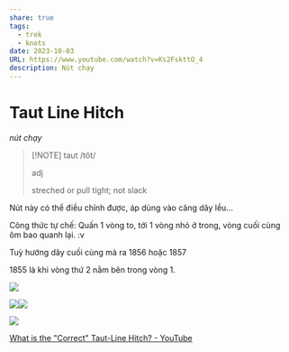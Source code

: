 ```yaml
---
share: true
tags:
  - trek
  - knots
date: 2023-10-03
URL: https://www.youtube.com/watch?v=Ks2FskttO_4
description: Nút chạy
---
```


# Taut Line Hitch
*nút chạy*

> [!NOTE] taut
> /tôt/
> 
> adj
> 
> streched or pull tight; not slack

Nút này có thể điều chỉnh được, áp dùng vào căng dây lều...

Công thức tự chế: Quấn 1 vòng to, tới 1 vòng nhỏ ở trong, vòng cuối cùng ôm bao quanh lại. :v

Tuỳ hướng dây cuối cùng mà ra 1856 hoặc 1857

1855 là khi vòng thứ 2 nằm bên trong vòng 1.


![](https://i.imgur.com/iiKYM3j.png)

![](https://i.imgur.com/6wEOAO1.png)![](https://i.imgur.com/kaTHaZs.png)

![](https://i.imgur.com/SELcMwD.jpg)




[What is the "Correct" Taut-Line Hitch? - YouTube](https://www.youtube.com/watch?v=Ks2FskttO_4)